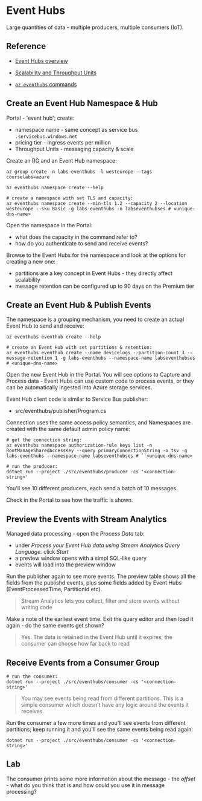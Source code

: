 # Event Hubs

Large quantities of data - multiple producers, multiple consumers (IoT).


## Reference

- [Event Hubs overview](https://learn.microsoft.com/en-us/azure/event-hubs/event-hubs-about)

- [Scalability and Throughput Units](https://learn.microsoft.com/en-us/azure/event-hubs/event-hubs-scalability)

- [`az eventhubs` commands](https://learn.microsoft.com/en-us/cli/azure/eventhubs?view=azure-cli-latest)

## Create an Event Hub Namespace & Hub

Portal - 'event hub'; create:

- namespace name - same concept as service bus `.servicebus.windows.net`
- pricing tier - ingress events per million
- Throughput Units - messaging capacity & scale


Create an RG and an Event Hub namespace:

```
az group create -n labs-eventhubs -l westeurope --tags courselabs=azure

az eventhubs namespace create --help

# create a namespace with set TLS and capacity:
az eventhubs namespace create --min-tls 1.2 --capacity 2 --location westeurope --sku Basic -g labs-eventhubs -n labseventhubses # <unique-dns-name>
```

Open the namespace in the Portal:

- what does the capacity in the command refer to?
- how do you authenticate to send and receive events?

Browse to the Event Hubs for the namespace and look at the options for creating a new one:

- partitions are a key concept in Event Hubs - they directly affect scalability
- message retention can be configured up to 90 days on the Premium tier

## Create an Event Hub & Publish Events

The namespace is a grouping mechanism, you need to create an actual Event Hub to send and receive:

```
az eventhubs eventhub create --help

# create an Event Hub with set partitions & retention:
az eventhubs eventhub create --name devicelogs --partition-count 3 --message-retention 1 -g labs-eventhubs --namespace-name labseventhubses # <unique-dns-name>
```

Open the new Event Hub in the Portal. You will see options to Capture and Process data - Event Hubs can use custom code to process events, or they can be automatically ingested into Azure storage services.

Event Hub client code is similar to Service Bus publisher:

- src/eventhubs/publisher/Program.cs

Connection uses the same access policy semantics, and Namespaces are created with the same default admin policy name:

```
# get the connection string:
az eventhubs namespace authorization-rule keys list -n RootManageSharedAccessKey --query primaryConnectionString -o tsv -g labs-eventhubs --namespace-name labseventhubses # ``<unique-dns-name>

# run the producer:
dotnet run --project ./src/eventhubs/producer -cs '<connection-string>'
```

You'll see 10 different producers, each send a batch of 10 messages.

Check in the Portal to see how the traffic is shown.


## Preview the Events with Stream Analytics

Managed data processing - open the _Process Data_ tab:

- under _Process your Event Hub data using Stream Analytics Query Language._ click _Start_
- a preview window opens with a simpl SQL-like query
- events will load into the preview window

Run the publisher again to see more events. The preview table shows all the fields from the publishd events, plus some fields added by Event Hubs (EventProcessedTime, PartitionId etc).

> Stream Analytics lets you collect, filter and store events without writing code

Make a note of the earliest event time. Exit the query editor and then load it again - do the same events get shown?

> Yes. The data is retained in the Event Hub until it expires; the consumer can choose how far back to read


## Receive Events from a Consumer Group

```
# run the consumer:
dotnet run --project ./src/eventhubs/consumer -cs '<connection-string>'
```

> You may see events being read from different partitions. This is a simple consumer which doesn't have any logic around the events it receives.

Run the consumer a few more times and you'll see events from different partitions; keep running it and you'll see the same events being read again:

```
dotnet run --project ./src/eventhubs/consumer -cs '<connection-string>'
```


## Lab

The consumer prints some more information about the message - the _offset_ - what do you think that is and how could you use it in message processing?

